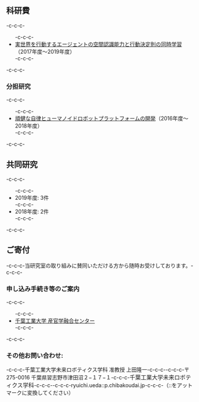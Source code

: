 <h2>科研費</h2>-c-c-c-<ul>-c-c-c- 	<li><a href="https://kaken.nii.ac.jp/grant/KAKENHI-PROJECT-17K00313/">実世界を行動するエージェントの空間認識能力と行動決定則の同時学習</a>（2017年度〜2019年度）</li>-c-c-c-</ul>-c-c-c-<h3>分担研究</h3>-c-c-c-<ul>-c-c-c- 	<li><a href="https://kaken.nii.ac.jp/grant/KAKENHI-PROJECT-16K06191/">頑健な自律ヒューマノイドロボットプラットフォームの開発</a>（2016年度〜2018年度）</li>-c-c-c-</ul>-c-c-c-<h2>共同研究</h2>-c-c-c-<ul>-c-c-c- 	<li>2019年度: 3件</li>-c-c-c- 	<li>2018年度: 2件</li>-c-c-c-</ul>-c-c-c-<h2>ご寄付</h2>-c-c-c-当研究室の取り組みに賛同いただける方から随時お受けしております。-c-c-c-<h3>申し込み手続き等のご案内</h3>-c-c-c-<ul>-c-c-c- 	<li><a href="http://www.it-chiba.ac.jp/for-company/iig/">千葉工業大学 産官学融合センター</a></li>-c-c-c-</ul>-c-c-c-<h3>その他お問い合わせ:</h3>-c-c-c-千葉工業大学未来ロボティクス学科 准教授 上田隆一-c-c-c--c-c-c-〒275-0016 千葉県習志野市津田沼２−１７−１-c-c-c-<span style="font-size: 15px; font-weight: 300;">千葉工業大学未来ロボティクス学科</span>-c-c-c--c-c-c-ryuichi.ueda::p.chibakoudai.jp-c-c-c-（::をアットマークに変換してください）
